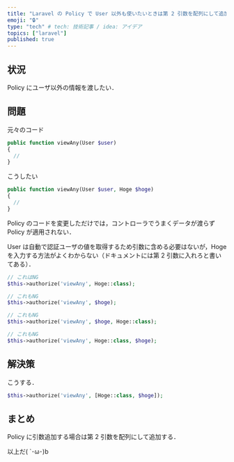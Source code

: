 ```yaml
---
title: "Laravel の Policy で User 以外も使いたいときは第 2 引数を配列にして追加する"
emoji: "🔒"
type: "tech" # tech: 技術記事 / idea: アイデア
topics: ["laravel"]
published: true
---
```


## 状況

Policy にユーザ以外の情報を渡したい．

## 問題

元々のコード

```php
public function viewAny(User $user)
{
  //
}
```

こうしたい

```php
public function viewAny(User $user, Hoge $hoge)
{
  //
}
```

Policy のコードを変更しただけでは，コントローラでうまくデータが渡らず Policy が適用されない．

User は自動で認証ユーザの値を取得するため引数に含める必要はないが，Hoge を入力する方法がよくわからない（ドキュメントには第 2 引数に入れろと書いてある）．

```php
// これはNG
$this->authorize('viewAny', Hoge::class);

// これもNG
$this->authorize('viewAny', $hoge);

// これもNG
$this->authorize('viewAny', $hoge, Hoge::class);

// これもNG
$this->authorize('viewAny', Hoge::class, $hoge);
```

## 解決策

こうする．

```php
$this->authorize('viewAny', [Hoge::class, $hoge]);
```

## まとめ

Policy に引数追加する場合は第 2 引数を配列にして追加する．

以上だ( `･ω･)b

